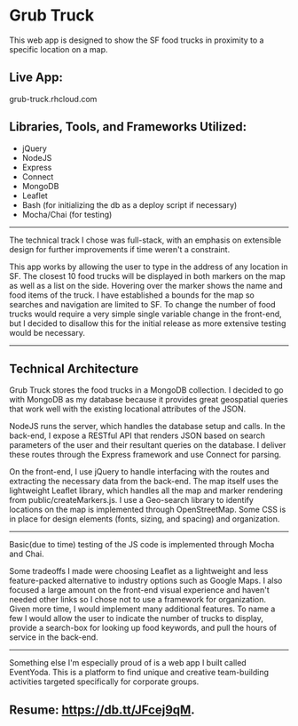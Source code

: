 # Grub Truck

This web app is designed to show the SF food trucks in proximity to a specific location on a map. 

## Live App:

grub-truck.rhcloud.com

## Libraries, Tools, and Frameworks Utilized:

- jQuery
- NodeJS
- Express
- Connect
- MongoDB
- Leaflet
- Bash (for initializing the db as a deploy script if necessary)
- Mocha/Chai (for testing)

---

The technical track I chose was full-stack, with an emphasis on extensible design for further improvements if time weren't a constraint. 

This app works by allowing the user to type in the address of any location in SF. The closest 10 food trucks will be displayed in both markers on the map as well as a list on the side. Hovering over the marker shows the name and food items of the truck. I have established a bounds for the map so searches and navigation are limited to SF. To change the number of food trucks would require a very simple single variable change in the front-end, but I decided to disallow this for the initial release as more extensive testing would be necessary.

---

## Technical Architecture

Grub Truck stores the food trucks in a MongoDB collection. I decided to go with MongoDB as my database because it provides great geospatial queries that work well with the existing locational attributes of the JSON. 

NodeJS runs the server, which handles the database setup and calls. In the back-end, I expose a RESTful API that renders JSON based on search parameters of the user and their resultant queries on the database. I deliver these routes through the Express framework and use Connect for parsing. 

On the front-end, I use jQuery to handle interfacing with the routes and extracting the necessary data from the back-end. The map itself uses the lightweight Leaflet library, which handles all the map and marker rendering from public/createMarkers.js. I use a Geo-search library to identify locations on the map is implemented through OpenStreetMap. Some CSS is in place for design elements (fonts, sizing, and spacing) and organization.

---

Basic(due to time) testing of the JS code is implemented through Mocha and Chai.

Some tradeoffs I made were choosing Leaflet as a lightweight and less feature-packed alternative to industry options such as Google Maps. I also focused a large amount on the front-end visual experience and haven't needed other links so I chose not to use a framework for organization.
Given more time, I would implement many additional features. To name a few I would allow the user to indicate the number of trucks to display, provide a search-box for looking up food keywords, and pull the hours of service in the back-end.

---

Something else I'm especially proud of is a web app I built called EventYoda. This is a platform to find unique and creative team-building activities targeted specifically for corporate groups.

## Resume: https://db.tt/JFcej9qM.
